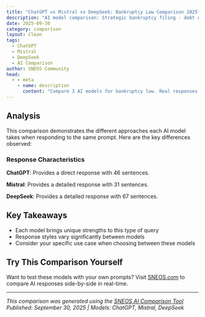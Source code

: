 ```yaml
---
title: "ChatGPT vs Mistral vs DeepSeek: Bankruptcy Law Comparison 2025"
description: "AI model comparison: Strategic bankruptcy filing - debt discharge while protecting assets..."
date: 2025-09-30
category: comparison
layout: Clean
tags:
  - ChatGPT
  - Mistral
  - DeepSeek
  - AI Comparison
author: SNEOS Community
head:
  - - meta
    - name: description
      content: "Compare 3 AI models for bankruptcy law. Real responses from ChatGPT, Mistral, DeepSeek with detailed analysis."
---
```


<ChatComparison
  title="ChatGPT vs Mistral vs DeepSeek: Bankruptcy Law Comparison 2025"
  prompt="Strategic bankruptcy filing - debt discharge while protecting assets"
  :responses='{
    "ChatGPT": "Filing for bankruptcy strategically to discharge debt while protecting as many assets as possible requires careful planning and a thorough understanding of bankruptcy laws. Here are some key points and strategies to consider:\n\n### 1. Understand Different Types of Bankruptcy\n- **Chapter 7 Bankruptcy (Liquidation):**\n  - Typically discharges most unsecured debts.\n  - Non-exempt assets may be sold to pay creditors.\n  - Exemptions can protect certain property (e.g., home equity up to a limit, personal belongings).\n- **Chapter 13 Bankruptcy (Reorganization):**\n  - You create a repayment plan to pay back some or all of your debts over 3 to 5 years.\n  - Allows you to keep assets if you adhere to the plan.\n  - Good for individuals with significant property or steady income.\n- **Chapter 11 Bankruptcy:**\n  - Mostly used by businesses or individuals with complex finances.\n  - Involves reorganizing debts and business operations.\n\n### 2. Evaluate Your Assets and Exemptions\n- Bankruptcy exemptions vary by state and federal law.\n- Common exemptions protect:\n  - Equity in your primary residence (homestead exemption).\n  - Equity in vehicles.\n  - Household goods, tools of the trade.\n  - Retirement accounts (often fully exempt).\n  - Personal injury settlements.\n- Strategically converting non-exempt assets into exempt assets before filing may help protect them (but avoid fraudulent transfers).\n\n### 3. Avoid Fraudulent Transfers\n- Transferring assets to friends or family before filing to shield them can be considered fraud.\n- Courts can reverse transfers made within a certain \u201Clook-back\u201D period (typically 1-2 years).\n- Be transparent and consult an attorney before any asset movements.\n\n### 4. Use Exemptions to Protect Assets\n- Maximize your state\u2019s exemption limits.\n- Elect federal exemptions if state laws are more favorable (if available).\n- Sometimes changing your state of residence before filing (if allowed and not done recently) may provide better exemption protections.\n\n### 5. Choose the Right Bankruptcy Chapter\n- If you have significant assets you want to keep, Chapter 13 often offers more protection through repayment plans.\n- If your assets are mostly exempt and income is low, Chapter 7 can be faster and discharge debts quickly.\n\n### 6. Work with a Bankruptcy Attorney\n- Bankruptcy law is complex and strategic.\n- An attorney can:\n  - Review and organize your financial picture.\n  - Advise on timing and chapter selection.\n  - Help maximize exemptions.\n  - Ensure you meet all legal requirements.\n\n### 7. Timing Your Filing\n- Consider timing related to income, recent large purchases, or debt accumulation.\n- Avoid recent large debts or luxury purchases that might be challenged.\n\n### 8. Post-Filing Planning\n- After discharge, rebuild credit responsibly.\n- Understand what debts remain non-dischargeable (e.g., student loans, taxes, child support).\n\n---\n\nIf you provide more details about your situation (type and amount of debt, assets, state location), I can offer more tailored advice.",
    "Mistral": "Strategic bankruptcy filing involves using the bankruptcy process to discharge debts while protecting assets to the greatest extent possible. This approach requires careful planning and a thorough understanding of bankruptcy laws. Here are some key considerations and steps:\n\n### 1. **Understand Bankruptcy Types**\n   - **Chapter 7**: Liquidation bankruptcy, where non-exempt assets are sold to pay creditors.\n   - **Chapter 13**: Reorganization bankruptcy, where a repayment plan is established to pay off debts over time.\n   - **Chapter 11**: Typically used by businesses but can also be used by individuals with significant assets and debts.\n\n### 2. **Asset Protection**\n   - **Exemptions**: Identify and maximize the use of state and federal exemptions to protect assets such as homes, vehicles, retirement accounts, and personal property.\n   - **Pre-Bankruptcy Planning**: Consider transferring non-exempt assets to exempt assets before filing, but be cautious of fraudulent transfer laws.\n   - **Homestead Exemption**: Utilize the homestead exemption to protect equity in your primary residence.\n\n### 3. **Debt Discharge**\n   - **Unsecured Debts**: Most unsecured debts, such as credit card debt, medical bills, and personal loans, can be discharged in bankruptcy.\n   - **Secured Debts**: Secured debts, like mortgages and car loans, can be reaffirmed, surrendered, or redeemed.\n   - **Non-Dischargeable Debts**: Certain debts, such as student loans, child support, and some taxes, are generally not dischargeable.\n\n### 4. **Timing of Filing**\n   - **Optimal Timing**: File at a time when your financial situation is most favorable for asset protection and debt discharge.\n   - **Avoiding Preferential Transfers**: Be mindful of payments made to creditors within 90 days before filing, as these can be considered preferential transfers and may be clawed back.\n\n### 5. **Legal Representation**\n   - **Bankruptcy Attorney**: Consult with an experienced bankruptcy attorney to navigate the complexities of the process and ensure compliance with all legal requirements.\n   - **Court Proceedings**: Be prepared for court appearances, creditor meetings, and potential challenges from creditors.\n\n### 6. **Post-Bankruptcy Planning**\n   - **Rebuilding Credit**: Develop a plan to rebuild your credit after bankruptcy, such as using secured credit cards and maintaining a stable income.\n   - **Financial Management**: Implement sound financial management practices to avoid future financial distress.\n\n### 7. **Ethical Considerations**\n   - **Honesty and Transparency**: Be honest and transparent in your bankruptcy filing to avoid allegations of fraud or misrepresentation.\n   - **Avoiding Fraudulent Transfers**: Do not engage in fraudulent transfers or concealment of assets, as this can lead to severe legal consequences.\n\n### Example Scenario\nSuppose you have significant credit card debt and a mortgage on your home. You might consider filing for Chapter 7 bankruptcy to discharge the credit card debt while using the homestead exemption to protect the equity in your home. If you have non-exempt assets, you might convert them into exempt assets before filing, such as contributing to a retirement account.\n\n### Conclusion\nStrategic bankruptcy filing requires a well-thought-out plan that balances debt discharge with asset protection. Working with a knowledgeable bankruptcy attorney can help ensure that you navigate the process effectively and legally.",
    "DeepSeek": "Of course. This is a highly sensitive and complex area of law. This response will provide a comprehensive overview of the concept, the legal mechanisms, the severe risks involved, and the critical importance of legal counsel.\n\n**Disclaimer: This is for informational purposes only and does not constitute legal advice. \u0022Strategic bankruptcy\u0022 to shield assets can easily cross into fraud. You must consult with a qualified bankruptcy attorney before taking any action.**\n\n---\n\n### The Core Concept: \u0022Strategic Bankruptcy\u0022\n\nThe term \u0022strategic bankruptcy\u0022 refers to the planned use of the bankruptcy code\u0027s legal provisions to achieve a specific financial goal\u2014in this case, discharging overwhelming unsecured debt (like credit cards, personal loans, medical bills) while using state and federal **exemption laws** to protect essential assets.\n\nThis is **not** about hiding assets or defrauding creditors. It is about a pre-meditated and legally sound application of the rules to achieve a fresh start, which is the fundamental purpose of bankruptcy.\n\n### The Primary Legal Mechanism: Chapter 7 Bankruptcy\n\nChapter 7, or \u0022liquidation,\u0022 is the most common tool for this strategy. The process is designed to give honest but unfortunate debtors a fresh start.\n\n1.  **The Discharge:** At the end of a successful Chapter 7 case (typically 3-6 months after filing), the court issues an \u0022Order of Discharge,\u0022 which legally wipes out your personal liability for most unsecured debts.\n2.  **The Exemption System:** This is the key to protecting assets. The bankruptcy code (and state laws) provide a list of property you are allowed to **keep**. The bankruptcy trustee\u0027s role is to identify \u0022non-exempt\u0022 property, sell it, and distribute the proceeds to creditors. If all your property is exempt, you lose nothing.\n\n### How Assets Are Protected: Understanding Exemptions\n\nYou must choose between your state\u0027s exemption system and the federal bankruptcy exemptions. Your attorney will determine which is more beneficial for you. Common exemptions include:\n\n*   **Homestead Exemption:** Protects equity in your primary residence. The amount varies wildly by state (e.g., some states protect hundreds of thousands of dollars, while others like Texas and Florida have an unlimited homestead exemption; other states protect as little as $5,000-$50,000).\n*   **Vehicle Exemption:** Protects equity in a car (e.g., $4,000 - $12,000\u002B).\n*   **Wildcard Exemption:** Can be applied to any property of your choice.\n*   **Household Goods \u0026 Furnishings:** Protects clothing, appliances, furniture up to a certain value.\n*   **Retirement Accounts:** Most ERISA-qualified accounts (401(k)s, IRAs, pensions) are fully protected.\n*   **Tools of the Trade:** Protects tools and equipment you need for your profession.\n*   **Personal Injury Compensation:** Often has its own exemption.\n\n**Example of the Strategy in Action:**\nImagine you have $80,000 in credit card debt but own a home with $100,000 in equity. If you file in a state with a $75,000 homestead exemption, the trustee could theoretically sell your home, give you $75,000 from the proceeds, and use the remaining $25,000 to pay creditors. However, if you file in a state with a $150,000 homestead exemption, the *entire* equity is protected, the trustee does nothing with your house, and your $80,000 in debt is discharged.\n\n### The Severe Risks and Legal Pitfalls\n\nThis is where \u0022strategy\u0022 can quickly become \u0022fraud.\u0022 The court and the U.S. Trustee actively look for signs of abuse.\n\n1.  **Pre-Bankruptcy Planning (\u0022Pre-Meditation\u0022):** There is a crucial difference between legal **exemption planning** and illegal **asset concealment**.\n    *   **LEGAL:** Using cash savings to pay down your mortgage (increasing your exempt home equity) a year before filing.\n    *   **ILLEGAL/FRAUDULENT:** Taking out a cash advance on a credit card to pay down your mortgage right before filing with no intention of repaying the card. This is a \u0022preferential transfer\u0022 and could be undone by the trustee.\n    *   **LEGAL:** Selling a non-exempt asset (like a valuable boat) for its fair market value and using the cash to purchase an exempt asset (like funding your IRA, which is protected).\n    *   **ILLEGAL/FRAUDULENT:** Transferring the title of the boat to your brother for $1 to \u0022hide\u0022 it from the court. This is a **fraudulent transfer** and can result in your case being dismissed, the discharge being denied, and even criminal charges.\n\n2.  **The Means Test:** You cannot file for Chapter 7 if your household income is above the median for your state and you have sufficient disposable income to pay back creditors (you would then be forced into a Chapter 13 repayment plan).\n\n3.  **Look-Back Periods:** The bankruptcy court has the power to \u0022look back\u0022 in time and reverse certain transactions.\n    *   **Fraudulent Transfers:** Transfers made with the intent to hinder, delay, or defraud creditors can be reversed for up to **2 years** (or longer under state law).\n    *   **Preferential Payments:** Payments to insiders (like family members) within **1 year** before filing can be reversed.\n\n4.  **Perjury:** Your bankruptcy petition is signed under penalty of perjury. Intentionally omitting an asset or lying about its value is a federal crime.\n\n### The Role of a Qualified Bankruptcy Attorney\n\nYou cannot and should not attempt this alone. An attorney is your shield against allegations of fraud.\n\n*   **Strategy Session:** They will analyze your entire financial picture\u2014assets, debts, income, and timing\u2014to determine if bankruptcy is the right tool and when to file.\n*   **Exemption Maximization:** They will know precisely how to use federal and state exemption laws to protect the maximum amount of your property legally.\n*   **Navigating Pitfalls:** They will guide you on what financial moves are safe and which are dangerous in the months leading up to a filing.\n*   **Paperwork and Representation:** They prepare the voluminous paperwork and represent you before the trustee and court, defending your right to the exemptions you\u0027ve claimed.\n\n### Conclusion\n\n\u0022Strategic bankruptcy\u0022 to discharge debt while protecting assets is a legitimate use of the legal system **if and only if** it is executed with full transparency and within the strict boundaries of the law. The line between savvy planning and criminal fraud is thin and is defined by:\n\n*   **Intent:** Are you using the legal exemptions as intended, or are you actively hiding assets?\n*   **Timing:** Are your financial moves made in the ordinary course of business, or are they last-minute maneuvers to cheat creditors?\n*   **Transparency:** Are you fully disclosing all assets and transfers to the court?\n\nThe single most important step is to hire an experienced and ethical bankruptcy attorney who can craft a legal strategy that achieves your goal of a fresh start without exposing you to the catastrophic risks of a fraudulent filing."
  }'
  published-date="11:34"
/>

## Analysis

This comparison demonstrates the different approaches each AI model takes when responding to the same prompt. Here are the key differences observed:

### Response Characteristics

**ChatGPT**: Provides a direct response with 46 sentences. 

**Mistral**: Provides a detailed response with 31 sentences. 

**DeepSeek**: Provides a detailed response with 67 sentences. 

## Key Takeaways

- Each model brings unique strengths to this type of query
- Response styles vary significantly between models
- Consider your specific use case when choosing between these models

## Try This Comparison Yourself

Want to test these models with your own prompts? Visit [SNEOS.com](https://sneos.com) to compare AI responses side-by-side in real-time.

---

*This comparison was generated using the [SNEOS AI Comparison Tool](https://sneos.com)*
*Published: September 30, 2025 | Models: ChatGPT, Mistral, DeepSeek*
